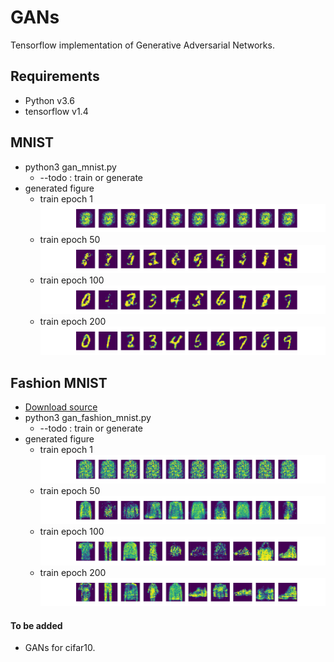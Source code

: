 # GANs
Tensorflow implementation of Generative Adversarial Networks.

## Requirements
- Python v3.6
- tensorflow v1.4

## MNIST
- python3 gan_mnist.py
    - --todo : train or generate
- generated figure
    - train epoch 1 <img src = './fig/gan_mnist_1.png'>
    - train epoch 50 <img src = './fig/gan_mnist_50.png'>
    - train epoch 100 <img src = './fig/gan_mnist_100.png'>
    - train epoch 200 <img src = './fig/gan_mnist_200.png'>

## Fashion MNIST
- [Download source](https://github.com/zalandoresearch/fashion-mnist)
- python3 gan_fashion_mnist.py
    - --todo : train or generate
- generated figure
    - train epoch 1 <img src = './fig/gan_fashion_mnist_1.png'>
    - train epoch 50 <img src = './fig/gan_fashion_mnist_50.png'>
    - train epoch 100 <img src = './fig/gan_fashion_mnist_100.png'>
    - train epoch 200 <img src = './fig/gan_fashion_mnist_200.png'>

#### To be added
- GANs for cifar10.